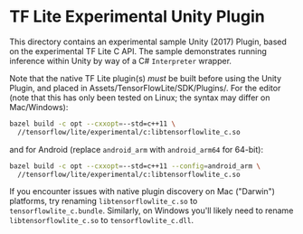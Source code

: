 # TF Lite Experimental Unity Plugin

This directory contains an experimental sample Unity (2017) Plugin, based on
the experimental TF Lite C API. The sample demonstrates running inference within
Unity by way of a C# `Interpreter` wrapper.

Note that the native TF Lite plugin(s) *must* be built before using the Unity
Plugin, and placed in Assets/TensorFlowLite/SDK/Plugins/. For the editor (note
that this has only been tested on Linux; the syntax may differ on Mac/Windows):

```sh
bazel build -c opt --cxxopt=--std=c++11 \
  //tensorflow/lite/experimental/c:libtensorflowlite_c.so
```

and for Android (replace `android_arm` with `android_arm64` for 64-bit):

```sh
bazel build -c opt --cxxopt=--std=c++11 --config=android_arm \
  //tensorflow/lite/experimental/c:libtensorflowlite_c.so
```

If you encounter issues with native plugin discovery on Mac ("Darwin")
platforms, try renaming `libtensorflowlite_c.so` to `tensorflowlite_c.bundle`.
Similarly, on Windows you'll likely need to rename `libtensorflowlite_c.so` to
`tensorflowlite_c.dll`.
